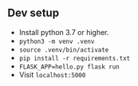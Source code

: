 ## Dev setup

- Install python 3.7 or higher.
- `python3 -m venv .venv`
- `source .venv/bin/activate`
- `pip install -r requirements.txt`
- `FLASK_APP=hello.py flask run`
- Visit `localhost:5000`

